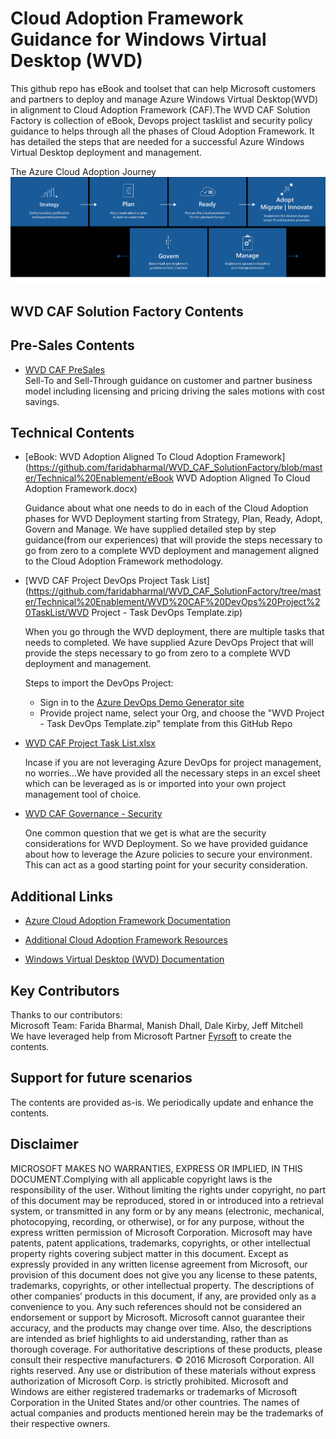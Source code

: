 # Cloud Adoption Framework Guidance for Windows Virtual Desktop (WVD) # 
This github repo has eBook and toolset that can help Microsoft customers and partners to deploy and manage Azure Windows Virtual Desktop(WVD) in alignment to Cloud Adoption Framework (CAF).The WVD CAF Solution Factory is collection of eBook, Devops project tasklist and security policy guidance to helps through all the phases of Cloud Adoption Framework. It has detailed the steps that are needed for a successful Azure Windows Virtual Desktop deployment and management.  

The Azure Cloud Adoption Journey
 ![CAF](https://github.com/faridabharmal/WVD_CAF_SolutionFactory/blob/master/Technical%20Enablement/CAF.png)

## WVD CAF Solution Factory Contents

## Pre-Sales Contents    
 * [WVD CAF PreSales](https://github.com/faridabharmal/WVD_CAF_SolutionFactory/blob/master/Technical%20Enablement/WVD%20CAF%20Guidance.docx)   
 Sell-To and Sell-Through guidance on customer and partner business model including licensing and pricing driving the sales motions with cost savings.


## Technical Contents
*  [eBook: WVD Adoption Aligned To Cloud Adoption Framework](https://github.com/faridabharmal/WVD_CAF_SolutionFactory/blob/master/Technical%20Enablement/eBook WVD Adoption Aligned To Cloud Adoption Framework.docx)

   Guidance about what one needs to do in each of the Cloud Adoption phases for WVD Deployment starting from Strategy, Plan, Ready, Adopt, Govern and Manage. We have supplied detailed step by step guidance(from our experiences) that will provide the steps necessary to go from zero to a complete WVD deployment and management aligned to the Cloud Adoption Framework methodology.  

*  [WVD CAF Project DevOps Project Task List](https://github.com/faridabharmal/WVD_CAF_SolutionFactory/tree/master/Technical%20Enablement/WVD%20CAF%20DevOps%20Project%20TaskList/WVD Project - Task DevOps Template.zip)

    When you go through the WVD deployment, there are multiple tasks that needs to completed. We have supplied Azure DevOps Project that will provide the steps necessary to go from zero to a complete WVD deployment and management. 

    Steps to import the DevOps Project:  
    * Sign in to the [Azure DevOps Demo Generator site](https://azuredevopsdemogenerator.azurewebsites.net/)  
    * Provide project name, select your Org, and choose the "WVD Project - Task DevOps Template.zip" template from this GitHub Repo 

*  [WVD CAF Project Task List.xlsx](https://github.com/faridabharmal/WVD_CAF_SolutionFactory/blob/master/Technical%20Enablement/WVD%20CAF%20Project%20Task%20List.xlsx)

   Incase if you are not leveraging Azure DevOps for project management, no worries...We have provided all the necessary steps in an excel sheet which can be leveraged as is or imported into your own project management tool of choice.  

 
*  [WVD CAF Governance - Security](https://github.com/faridabharmal/WVD_CAF_SolutionFactory/tree/master/Technical%20Enablement/WVD%20CAF%20Governance%20-%20Security)

   One common question that we get is what are the security considerations for WVD Deployment. So we have provided guidance about how to leverage the Azure policies to secure your environment. This can act as a good starting point for your security consideration. 

## Additional Links

 * [Azure Cloud Adoption Framework Documentation](https://azure.microsoft.com/en-us/cloud-adoption-framework)

 * [Additional Cloud Adoption Framework Resources](https://www.microsoft.com/azure/partners/b/enable/cloud-adoption-framework)

* [Windows Virtual Desktop (WVD) Documentation](https://docs.microsoft.com/en-us/azure/virtual-desktop/overview) 


## Key Contributors
Thanks to our contributors:  
Microsoft Team: Farida Bharmal, Manish Dhall, Dale Kirby, Jeff Mitchell   
We have leveraged help from Microsoft Partner [Fyrsoft](https://www.fyrsoft.com/) to create the contents.

## Support for future scenarios
The contents are provided as-is. We periodically update and enhance the contents. 


## Disclaimer  
MICROSOFT MAKES NO WARRANTIES, EXPRESS OR IMPLIED, IN THIS DOCUMENT.Complying with all applicable copyright laws is the responsibility of the user. Without limiting the rights under copyright, no part of this document may be reproduced, stored in or introduced into a retrieval system, or transmitted in any form or by any means (electronic, mechanical, photocopying, recording, or otherwise), or for any purpose, without the express written permission of Microsoft Corporation. Microsoft may have patents, patent applications, trademarks, copyrights, or other intellectual property rights covering subject matter in this document. Except as expressly provided in any written license agreement from Microsoft, our provision of this document does not give you any license to these patents, trademarks, copyrights, or other intellectual property. The descriptions of other companies’ products in this document, if any, are provided only as a convenience to you. Any such references should not be considered an endorsement or support by Microsoft. Microsoft cannot guarantee their accuracy, and the products may change over time. Also, the descriptions are intended as brief highlights to aid understanding, rather than as thorough coverage. For authoritative descriptions of these products, please consult their respective manufacturers. © 2016 Microsoft Corporation. All rights reserved. Any use or distribution of these materials without express authorization of Microsoft Corp. is strictly prohibited. Microsoft and Windows are either registered trademarks or trademarks of Microsoft Corporation in the United States and/or other countries. The names of actual companies and products mentioned herein may be the trademarks of their respective owners.

